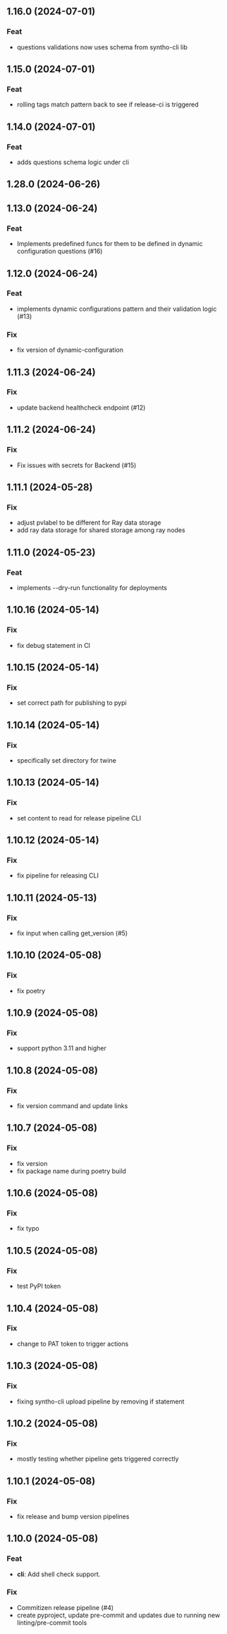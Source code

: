 ## 1.16.0 (2024-07-01)

### Feat

- questions validations now uses schema from syntho-cli lib

## 1.15.0 (2024-07-01)

### Feat

- rolling tags match pattern back to see if release-ci is triggered

## 1.14.0 (2024-07-01)

### Feat

- adds questions schema logic under cli

## 1.28.0 (2024-06-26)

## 1.13.0 (2024-06-24)

### Feat

- Implements predefined funcs for them to be defined in dynamic configuration questions (#16)

## 1.12.0 (2024-06-24)

### Feat

- implements dynamic configurations pattern and their validation logic (#13)

### Fix

- fix version of dynamic-configuration

## 1.11.3 (2024-06-24)

### Fix

- update backend healthcheck endpoint (#12)

## 1.11.2 (2024-06-24)

### Fix

- Fix issues with secrets for Backend (#15)

## 1.11.1 (2024-05-28)

### Fix

- adjust pvlabel to be different for Ray data storage
- add ray data storage for shared storage among ray nodes

## 1.11.0 (2024-05-23)

### Feat

- implements --dry-run functionality for deployments

## 1.10.16 (2024-05-14)

### Fix

- fix debug statement in CI

## 1.10.15 (2024-05-14)

### Fix

- set correct path for publishing to pypi

## 1.10.14 (2024-05-14)

### Fix

- specifically set directory for twine

## 1.10.13 (2024-05-14)

### Fix

- set content to read for release pipeline CLI

## 1.10.12 (2024-05-14)

### Fix

- fix pipeline for releasing CLI

## 1.10.11 (2024-05-13)

### Fix

- fix input when calling get_version (#5)

## 1.10.10 (2024-05-08)

### Fix

- fix poetry

## 1.10.9 (2024-05-08)

### Fix

- support python 3.11 and higher

## 1.10.8 (2024-05-08)

### Fix

- fix version command and update links

## 1.10.7 (2024-05-08)

### Fix

- fix version
- fix package name during poetry build

## 1.10.6 (2024-05-08)

### Fix

- fix typo

## 1.10.5 (2024-05-08)

### Fix

- test PyPI token

## 1.10.4 (2024-05-08)

### Fix

- change to PAT token to trigger actions

## 1.10.3 (2024-05-08)

### Fix

- fixing syntho-cli upload pipeline by removing if statement

## 1.10.2 (2024-05-08)

### Fix

- mostly testing whether pipeline gets triggered correctly

## 1.10.1 (2024-05-08)

### Fix

- fix release and bump version pipelines

## 1.10.0 (2024-05-08)

### Feat

- **cli**: Add shell check support.

### Fix

- Commitizen release pipeline (#4)
- create pyproject, update pre-commit and updates due to running new linting/pre-commit tools
